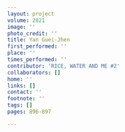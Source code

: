 ```yaml
---
layout: project
volume: 2021
image: ''
photo_credit: ''
title: Yan Guei-Jhen
first_performed: ''
place: ''
times_performed: ''
contributor: 'RICE, WATER AND ME #2'
collaborators: []
home: ''
links: []
contact: ''
footnote: ''
tags: []
pages: 896-897

---
```




